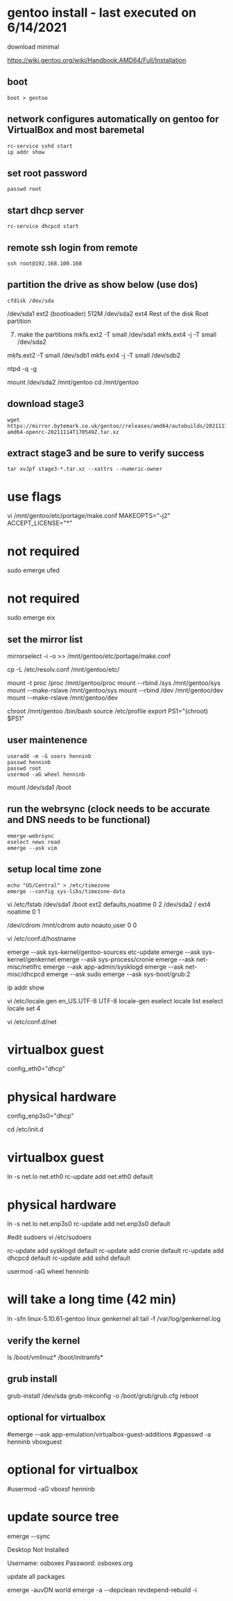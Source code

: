 # gentoo install - last executed on 6/14/2021
download minimal

https://wiki.gentoo.org/wiki/Handbook:AMD64/Full/Installation

## boot
```
boot > gentoo
```

## network configures automatically on gentoo for VirtualBox and most baremetal
```
rc-service sshd start
ip addr show
```

## set root password
```
passwd root
```

## start dhcp server
```
rc-service dhcpcd start
```

## remote ssh login from remote
```
ssh root@192.168.100.168
```

## partition the drive as show below (use dos)
```
cfdisk /dev/sda
```

/dev/sda1	ext2	(bootloader)	512M
/dev/sda2	ext4	Rest of the disk	Root partition

7) make the partitions
mkfs.ext2 -T small /dev/sda1
mkfs.ext4 -j -T small /dev/sda2


mkfs.ext2 -T small /dev/sdb1
mkfs.ext4 -j -T small /dev/sdb2

ntpd -q -g

mount /dev/sda2 /mnt/gentoo
cd /mnt/gentoo

## download stage3
```
wget https://mirror.bytemark.co.uk/gentoo//releases/amd64/autobuilds/20211114T170549Z/stage3-amd64-openrc-20211114T170549Z.tar.xz
```
## extract stage3 and be sure to verify success
```
tar xvJpf stage3-*.tar.xz --xattrs --numeric-owner
```

# use flags
vi /mnt/gentoo/etc/portage/make.conf
MAKEOPTS="-j2"
ACCEPT_LICENSE="*"

# not required
sudo emerge ufed

# not required
sudo emerge eix

## set the mirror list
mirrorselect -i -o >> /mnt/gentoo/etc/portage/make.conf


cp -L /etc/resolv.conf /mnt/gentoo/etc/

mount -t proc /proc /mnt/gentoo/proc
mount --rbind /sys /mnt/gentoo/sys
mount --make-rslave /mnt/gentoo/sys
mount --rbind /dev /mnt/gentoo/dev
mount --make-rslave /mnt/gentoo/dev

chroot /mnt/gentoo /bin/bash
source /etc/profile
export PS1="(chroot) $PS1"

## user maintenence
```
useradd -m -G users henninb
passwd henninb
passwd root
usermod -aG wheel henninb
```

mount /dev/sda1 /boot

## run the webrsync (clock needs to be accurate and DNS needs to be functional)
```
emerge-webrsync
eselect news read
emerge --ask vim
```

## setup local time zone
```
echo "US/Central" > /etc/timezone
emerge --config sys-libs/timezone-data
```

vi /etc/fstab
/dev/sda1   /boot        ext2    defaults,noatime     0 2
/dev/sda2   /            ext4    noatime              0 1

/dev/cdrom  /mnt/cdrom   auto    noauto,user          0 0

vi /etc/conf.d/hostname

emerge --ask sys-kernel/gentoo-sources
etc-update
emerge --ask sys-kernel/genkernel
emerge --ask sys-process/cronie
emerge --ask net-misc/netifrc
emerge --ask app-admin/sysklogd
emerge --ask net-misc/dhcpcd
emerge --ask sudo
emerge --ask sys-boot/grub:2

ip addr show


vi /etc/locale.gen
en_US.UTF-8 UTF-8
locale-gen
eselect locale list
eselect locale set 4

vi /etc/conf.d/net
# virtualbox guest
config_eth0="dhcp"

# physical hardware
config_enp3s0="dhcp"

cd /etc/init.d
# virtualbox guest
ln -s net.lo net.eth0
rc-update add net.eth0 default

# physical hardware
ln -s net.lo net.enp3s0
rc-update add net.enp3s0 default

#edit sudoers
vi /etc/sudoers

rc-update add sysklogd default
rc-update add cronie default
rc-update add dhcpcd default
rc-update add sshd default

usermod -aG wheel henninb

# will take a long time (42 min)
ln -sfn linux-5.10.61-gentoo linux
genkernel all
tail -f /var/log/genkernel.log

## verify the kernel
ls /boot/vmlinuz* /boot/initramfs*

## grub install
grub-install /dev/sda
grub-mkconfig -o /boot/grub/grub.cfg
reboot


## optional for virtualbox
#emerge --ask app-emulation/virtualbox-guest-additions
#gpasswd -a henninb vboxguest

# optional for virtualbox
#usermod -aG vboxsf henninb

# update source tree
emerge --sync

Desktop Not Installed

Username: osboxes
Password: osboxes.org


update all packages

emerge -auvDN world
emerge -a --depclean
revdepend-rebuild -i

